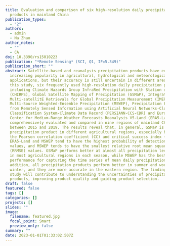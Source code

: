 ```yaml
---
title: Evaluation and comparison of six high-resolution daily precipitation
  products in mainland China
publication_types:
  - "2"
authors:
  - admin
  - Na Zhao
author_notes:
  - ""
  - CA
doi: 10.3390/rs15010223
publication: "*Remote Sensing* (SCI, Q1, IF=5.349)"
publication_short: ""
abstract: Satellite-based and reanalysis precipitation products have experienced
  increasing popularity in agricultural, hydrological and meteorological
  applications, but their accuracy is still uncertain in different areas. In
  this study, six frequently used high-resolution daily precipitation products,
  including Climate Hazards Group InfraRed Precipitation with Station data
  (CHIRPS), Global Satellite Mapping of Precipitation (GSMaP), Integrated
  Multi-satellitE Retrievals for Global Precipitation Measurement (IMERG),
  Multi-Source Weighted-Ensemble Precipitation (MSWEP), Precipitation Estimation
  from Remotely Sensed Information using Artificial Neural Networks-Cloud
  Classification System-Climate Data Record (PERSIANN-CCS-CDR) and European
  Center for Medium-Range Weather Forecasts Reanalysis V5-Land (ERA5-Land), were
  comprehensively evaluated and compared in nine regions of mainland China
  between 2015 and 2019. The results reveal that, in general, GSMaP is the best
  precipitation product in different agricultural regions, especially based on
  the Pearson correlation coefficient (CC) and critical success index (CSI).
  ERA5-Land and MSWEP tend to have the highest probability of detection (POD)
  values, and MSWEP tends to have the smallest relative root mean squared error
  (RRMSE) values. GSMaP performs better at almost all precipitation levels and
  in most agricultural regions in each season, while MSWEP has the best
  performance for capturing the time series of mean daily precipitation. In
  addition, all precipitation products perform better in summer and worse in
  winter, and they are more accurate in the eastern region. The findings of this
  study will contribute to understanding the uncertainties of precipitation
  products, improving product quality and guiding product selection.
draft: false
featured: false
tags: []
categories: []
projects: []
slides: ""
image:
  filename: featured.jpg
  focal_point: Smart
  preview_only: false
summary: ""
date: 2023-01-01T01:33:02.507Z
---
```

